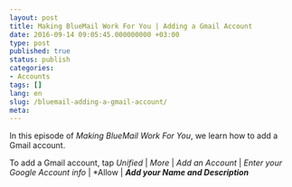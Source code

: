 ```yaml
---
layout: post
title: Making BlueMail Work For You | Adding a Gmail Account
date: 2016-09-14 09:05:45.000000000 +03:00
type: post
published: true
status: publish
categories:
- Accounts
tags: []
lang: en
slug: /bluemail-adding-a-gmail-account/
meta:
---
```


In this episode of *Making BlueMail Work For You*, we learn how to add a Gmail account.

To add a Gmail account, tap *Unified* \| *More* \| *Add an Account* \| *Enter your Google Account info* \| *Allow \| ***Add your Name and Description***